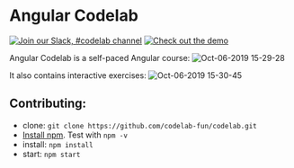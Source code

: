 # Angular Codelab

[![Join our Slack, #codelab channel](https://img.shields.io/badge/slack-%23codelab-yellowgreen)](https://nycjsorg.now.sh) [![Check out the demo](https://img.shields.io/badge/see%20the-Demo-brightgreen)](https://codelab.fun)

Angular Codelab is a self-paced Angular course:
![Oct-06-2019 15-29-28](https://user-images.githubusercontent.com/2545357/66274597-2e191680-e84e-11e9-8c18-1082be810ffb.gif)

It also contains interactive exercises:
![Oct-06-2019 15-30-45](https://user-images.githubusercontent.com/2545357/66274607-4d17a880-e84e-11e9-8ed0-a1ae678988a5.gif)


## Contributing:

- clone: `git clone https://github.com/codelab-fun/codelab.git`
- [Install npm](https://nodejs.org/en/download/). Test with `npm -v`
- install: `npm install`
- start: `npm start`
